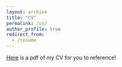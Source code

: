 ```yaml
---
layout: archive
title: "CV"
permalink: /cv/
author_profile: true
redirect_from:
  - /resume
---
```


[Here](https://github.com/demarley/demarley.github.io/files/CV.pdf) is a pdf of my CV for you to reference!
